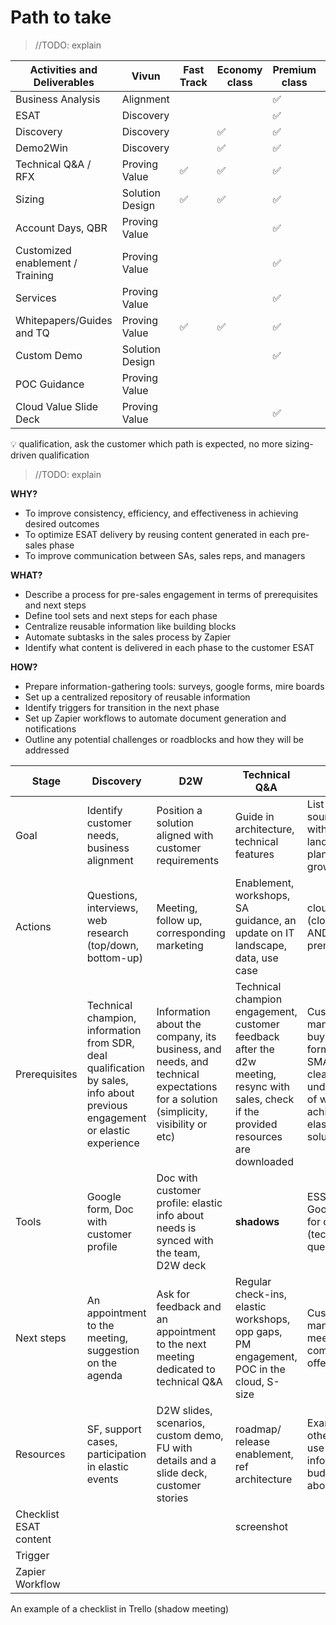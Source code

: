 # Path to take 
> //TODO: explain

| Activities and Deliverables | Vivun | Fast Track | Economy class | Premium class | POC |
| --- | --- | --- | --- | --- | --- |
| Business Analysis | Alignment |  |  | ✅ |  |
| ESAT | Discovery |  |  | ✅ |  |
| Discovery | Discovery |  | ✅ | ✅ | ✅ |
| Demo2Win | Discovery |  | ✅ | ✅ | ✅ |
| Technical Q&A / RFX | Proving Value | ✅ | ✅ | ✅ | ✅ |
| Sizing | Solution Design | ✅ | ✅ | ✅ |  |
| Account Days, QBR | Proving Value |  |  | ✅ |  |
| Customized enablement / Training | Proving Value |  |  | ✅ |  |
| Services | Proving Value |  |  | ✅ |  |
| Whitepapers/Guides and TQ | Proving Value | ✅ | ✅ | ✅ | ✅ |
| Custom Demo | Solution Design |  |  | ✅ |  |
| POC Guidance | Proving Value |  |  |  | ✅ |
| Cloud Value Slide Deck | Proving Value |  |  | ✅ |  |

<aside>
💡 qualification, ask the customer which path is expected, no more sizing-driven qualification

</aside>

> //TODO: explain

**WHY?**

- To improve consistency, efficiency, and effectiveness in achieving desired outcomes
- To optimize ESAT delivery by reusing content generated in each pre-sales phase
- To improve communication between SAs, sales reps, and managers

**WHAT?**

- Describe a process for pre-sales engagement in terms of prerequisites and next steps
- Define tool sets and next steps for each phase
- Centralize reusable information like building blocks
- Automate subtasks in the sales process by Zapier
- Identify what content is delivered in each phase to the customer ESAT

**HOW?**

- Prepare information-gathering tools: surveys, google forms, mire boards
- Set up a centralized repository of reusable information
- Identify triggers for transition in the next phase
- Set up Zapier workflows to automate document generation and notifications
- Outline any potential challenges or roadblocks and how they will be addressed

| Stage | Discovery | D2W | Technical Q&A | Sizing | Cloud |
| --- | --- | --- | --- | --- | --- |
| Goal | Identify customer needs, business alignment | Position a solution aligned with customer requirements | Guide in architecture, technical features | List data sources, align with the IT landscape, plan the growth | Create cloud-value content |
| Actions | Questions, interviews, web research (top/down, bottom-up) | Meeting, follow up, corresponding marketing | Enablement, workshops, SA guidance, an update on IT landscape, data, use case | cloud sizing (cloud first) AND / OR on-prem | Define perspectives for native, migration, and hybrid |
| Prerequisites | Technical champion, information from SDR, deal qualification by sales, info about previous engagement or elastic experience | Information about the company, its business, and needs, and technical expectations for a solution (simplicity, visibility or etc) | Technical champion engagement, customer feedback after the d2w meeting, resync with sales, check if the provided resources are downloaded | Customer management buy-in, formulated SMART goals, clear (in text) understanding of what will be achieved by elastic solutions | Preferred cloud provider, |
| Tools | Google form, Doc with customer profile | Doc with customer profile: elastic info about needs is synced with the team, D2W deck | **shadows** | ESS-ballpark, Google form for customers (technical questionnaire) | SFDC Cloud Value tool, public calculator, cloud value page |
| Next steps | An appointment to the meeting, suggestion on the agenda | Ask for feedback and an appointment to the next meeting dedicated to technical Q&A | Regular check-ins, elastic workshops, opp gaps, PM engagement, POC in the cloud, S-size | Customer management meetings and  commercial offer | Customer management meetings and commercial offer |
| Resources | SF, support cases, participation in elastic events | D2W slides, scenarios, custom demo, FU with details and a slide deck, customer stories | roadmap/ release enablement, ref architecture | Examples of other similar use cases, info about budget, info about risks | SFDC, customer success stories, cloud playbook |
| Checklist ESAT content |  |  | screenshot |  |  |
| Trigger |  |  |  |  |  |
| Zapier Workflow |  |  |  |  |  |

An example of a checklist in Trello (shadow meeting)

